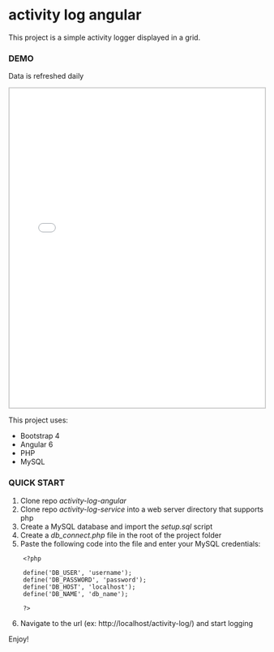# activity log angular

This project is a simple activity logger displayed in a grid.

### DEMO
Data is refreshed daily
<iframe style="border: 2px #ccc solid; height: 630px; width: 100%;" src="//activitylogdemo.ajdrafts.com/"></iframe>

This project uses:

* Bootstrap 4
* Angular 6
* PHP
* MySQL

### QUICK START
1. Clone repo *activity-log-angular*
2. Clone repo *activity-log-service* into a web server directory that supports php
3. Create a MySQL database and import the *setup.sql* script
4. Create a *db_connect.php* file in the root of the project folder
5. Paste the following code into the file and enter your MySQL credentials:
```
    <?php

    define('DB_USER', 'username');
    define('DB_PASSWORD', 'password');
    define('DB_HOST', 'localhost');
    define('DB_NAME', 'db_name');

    ?>
```
6. Navigate to the url (ex: http://localhost/activity-log/) and start logging

Enjoy!
